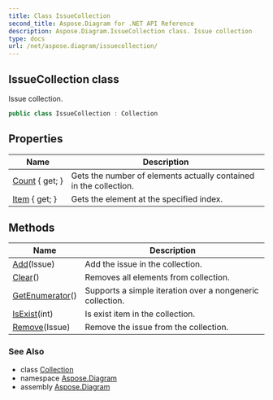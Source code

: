 ```yaml
---
title: Class IssueCollection
second_title: Aspose.Diagram for .NET API Reference
description: Aspose.Diagram.IssueCollection class. Issue collection
type: docs
url: /net/aspose.diagram/issuecollection/
---
```

## IssueCollection class

Issue collection.

```csharp
public class IssueCollection : Collection
```

## Properties

| Name | Description |
| --- | --- |
| [Count](../../aspose.diagram/collection/count/) { get; } | Gets the number of elements actually contained in the collection. |
| [Item](../../aspose.diagram/issuecollection/item/) { get; } | Gets the element at the specified index. |

## Methods

| Name | Description |
| --- | --- |
| [Add](../../aspose.diagram/issuecollection/add/)(Issue) | Add the issue in the collection. |
| [Clear](../../aspose.diagram/collection/clear/)() | Removes all elements from collection. |
| [GetEnumerator](../../aspose.diagram/collection/getenumerator/)() | Supports a simple iteration over a nongeneric collection. |
| [IsExist](../../aspose.diagram/collection/isexist/)(int) | Is exist item in the collection. |
| [Remove](../../aspose.diagram/issuecollection/remove/)(Issue) | Remove the issue from the collection. |

### See Also

* class [Collection](../collection/)
* namespace [Aspose.Diagram](../../aspose.diagram/)
* assembly [Aspose.Diagram](../../)



